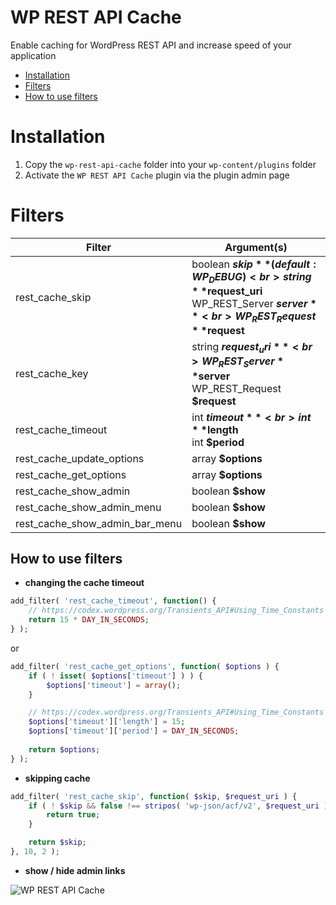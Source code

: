 WP REST API Cache
====
Enable caching for WordPress REST API and increase speed of your application

- [Installation](#installation)
- [Filters](#filters)
- [How to use filters](#how-to-use-filters)

Installation
====
1. Copy the `wp-rest-api-cache` folder into your `wp-content/plugins` folder
2. Activate the `WP REST API Cache` plugin via the plugin admin page

Filters
====
| Filter    | Argument(s) |
|-----------|-----------|
| rest_cache_skip | boolean **$skip** ( default: WP_DEBUG )<br>string **$request_uri**<br>WP_REST_Server **$server**<br>WP_REST_Request **$request**|
| rest_cache_key | string **$request_uri**<br>WP_REST_Server **$server**<br>WP_REST_Request **$request**|
| rest_cache_timeout | int **$timeout**<br>int **$length**<br>int **$period**|
| rest_cache_update_options | array **$options** |
| rest_cache_get_options | array **$options** |
| rest_cache_show_admin | boolean **$show** |
| rest_cache_show_admin_menu | boolean **$show** |
| rest_cache_show_admin_bar_menu | boolean **$show** |

How to use filters
----

- **changing the cache timeout**

```PHP
add_filter( 'rest_cache_timeout', function() {
	// https://codex.wordpress.org/Transients_API#Using_Time_Constants
	return 15 * DAY_IN_SECONDS;
} );
```
or
```PHP
add_filter( 'rest_cache_get_options', function( $options ) {
	if ( ! isset( $options['timeout'] ) ) {
		$options['timeout'] = array();
	}

	// https://codex.wordpress.org/Transients_API#Using_Time_Constants
	$options['timeout']['length'] = 15;
	$options['timeout']['period'] = DAY_IN_SECONDS;
	
	return $options;
} );
```

- **skipping cache**

```PHP
add_filter( 'rest_cache_skip', function( $skip, $request_uri ) {
	if ( ! $skip && false !== stripos( 'wp-json/acf/v2', $request_uri ) ) {
		return true;
	}

	return $skip;
}, 10, 2 );
```

- **show / hide admin links**

![WP REST API Cache](http://airesgoncalves.com.br/screenshot/wp-rest-api-cache/readme/filter-admin-show.gif)